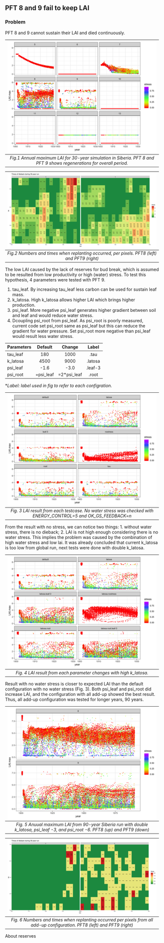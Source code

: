 ## PFT 8 and 9 fail to keep LAI

### Problem

PFT 8 and 9 cannot sustain their LAI and died continuously. 

|![LAI per pfts](default_LAI_Max.png)|
|:--:|
|*Fig.1 Annual maximum LAI for 30-year simulation in Siberia. PFT 8 and PFT 9 shows regenerations for overall period.*|

|![](sibera.30yr.die.png)|
|:---:|
|*Fig.2 Numbers and times when replanting occurred, per pixels. PFT8 (left) and PFT9 (right)*|

The low LAI caused by the lack of reserves for bud break, which is assumed to be resulted from low productivity or high (water) stress. To test this hypothesis, 4 parameters were tested with PFT 9.
1) tau_leaf. By increasing tau_leaf less carbon can be used for sustain leaf mass.
2) k_latosa. High k_latosa allows higher LAI which brings higher production.
3) psi_leaf. More negative psi_leaf generates higher gradient between soil and leaf and would reduce water stress. 
4) Dcoupling psi_root from psi_leaf. As psi_root is poorly measured, current code set psi_root same as psi_leaf but this can reduce the gradient for water pressure. Set psi_root more negative than psi_leaf would result less water stress. 

| Parameters | Default | Change |  Label|
|:-----------|:-------:|:-------:|:-:|
|tau_leaf| 180| 1000| .tau|
|k_latosa| 4500| 9000| .latosa|
|psi_leaf| -1.6| -3.0| .leaf-3|
|psi_root| =psi_leaf|=2*psi_leaf|.root

**Label: label used in fig to refer to each configration.*

|![](lai.compare.default.png)|
|:--:|
|*Fig. 3 LAI result from each testcase. No water stress was checked with ENERGY_CONTROL=5 and OK_GS_FEEDBACK=n*|

From the result with no stress, we can notice two things: 1. without water stress, there is no dieback; 2. LAI is not high enough considering there is no water stress. This implies the problem was caused by the combination of high water stress and low lai.  It was already concluded that current k_latosa is too low from global run, next tests were done with double k_latosa. 

|![](lai.compare.latosa.png)|
|:---:|
|*Fig. 4 LAI result from each parameter changes with high k_latosa.*|

Result with no water stress is closer to expected LAI than the default configuration with no water stress (Fig. 3). Both psi_leaf and psi_root did increase LAI, and the configuration with all add-up showed the best result. Thus, all add-up configuration was tested for longer years, 90 years.

|![](add_up_LAI_Max.png)|
|:--:|
|*Fig. 5 Anuual maximum LAI from 90-year Siberia run with double k_latosa, psi_leaf -3, and psi_root -6. PFT8 (up) and PFT9 (down)*|

|![](sibera.param.90yr.die.png)|
|:--:|
|*Fig. 6 Numbers and times when replanting occurred per pixels from all add-up configuration. PFT8 (left) and PFT9 (right)*|


About reserves 

